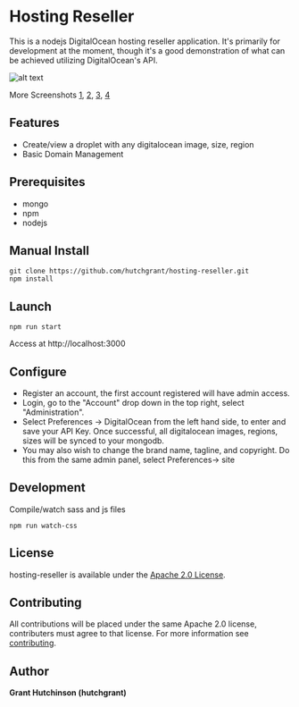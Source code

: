 # Hosting Reseller

This is a nodejs DigitalOcean hosting reseller application. It's primarily for development at the moment, though it's a good demonstration of what can be achieved utilizing DigitalOcean's API.

![alt text](https://github.com/hutchgrant/hosting-reseller/raw/master/screenshot.png "DigitalOcean Hosting Reseller")

More Screenshots [1](https://github.com/hutchgrant/hosting-reseller/raw/master/screenshot2.png), [2](https://github.com/hutchgrant/hosting-reseller/raw/master/screenshot3.png), [3](https://github.com/hutchgrant/hosting-reseller/raw/master/screenshot_admin.png), [4](https://github.com/hutchgrant/hosting-reseller/raw/master/screenshot_admin2.png)

## Features

- Create/view a droplet with any digitalocean image, size, region
- Basic Domain Management

## Prerequisites

- mongo
- npm
- nodejs

## Manual Install

```
git clone https://github.com/hutchgrant/hosting-reseller.git
npm install
```

## Launch

```
npm run start
```

Access at http://localhost:3000

## Configure

- Register an account, the first account registered will have admin access.  
- Login, go to the "Account" drop down in the top right, select "Administration".  
- Select Preferences -> DigitalOcean from the left hand side, to enter and save your API Key.  Once successful, all digitalocean images, regions, sizes will be synced to your mongodb.  
- You may also wish to change the brand name, tagline, and copyright. Do this from the same admin panel, select Preferences-> site

## Development

Compile/watch sass and js files

```
npm run watch-css

```

## License

hosting-reseller is available under the [Apache 2.0 License](https://github.com/hutchgrant/hosting-reseller/blob/master/LICENSE).

## Contributing

All contributions will be placed under the same Apache 2.0 license, contributers must agree to that license.
For more information see [contributing](https://github.com/hutchgrant/hosting-reseller/blob/master/CONTRIBUTING.md).

## Author

**Grant Hutchinson (hutchgrant)**
